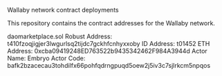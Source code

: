 Wallaby network contract deployments

This repository contains the contract addresses for the Wallaby network.

daomarketplace.sol
Robust Address: t410fzoqjigjer3lwgurlsq2tijdc7gckhfcnhyxxoby
ID Address: t01452
ETH Address: 0xcba09419248ED763522b9435342462F984A3944d
Actor Name: Embryo
Actor Code: bafk2bzacecau3tohdilfx66pohfqdrngpuqd5oew2j5iv3c7sjlrkcm5npqos
